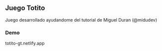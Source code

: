 ## Juego Totito

Juego desarrollado ayudandome del tutorial de Miguel Duran (@midudev)

### Demo

totito-gt.netlify.app
